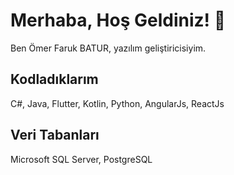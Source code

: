 # Merhaba, Hoş Geldiniz! 👋
Ben Ömer Faruk BATUR, yazılım geliştiricisiyim.
## Kodladıklarım
C#, Java, Flutter, Kotlin, Python, AngularJs, ReactJs
## Veri Tabanları
Microsoft SQL Server, PostgreSQL

<!---
OmerFarukBatur/OmerFarukBatur is a ✨ special ✨ repository because its `README.md` (this file) appears on your GitHub profile.
You can click the Preview link to take a look at your changes.
--->
